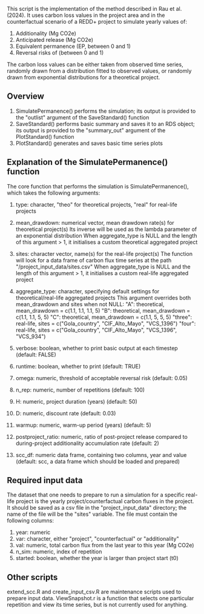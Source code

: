 This script is the implementation of the method described in Rau et al. (2024).
It uses carbon loss values in the project area and in the counterfactual scenario of a REDD+ project to simulate yearly values of:
1. Additionality (Mg CO2e)
2. Anticipated release (Mg CO2e)
3. Equivalent permanence (EP, between 0 and 1)
4. Reversal risks of (between 0 and 1)

The carbon loss values can be either taken from observed time series, randomly drawn from a distribution fitted to observed values, or randomly drawn from exponential distributions for a theoretical project.

## Overview

1. SimulatePermanence() performs the simulation; its output is provided to the "outlist" argument of the SaveStandard() function
2. SaveStandard() performs basic summary and saves it to an RDS object; its output is provided to the "summary_out" argument of the PlotStandard() function
3. PlotStandard() generates and saves basic time series plots

## Explanation of the SimulatePermanence() function

The core function that performs the simulation is SimulatePermanence(), which  takes the following arguments:
1. type: character, "theo" for theoretical projects, "real" for real-life projects

2. mean_drawdown: numerical vector, mean drawdown rate(s) for theoretical project(s)
Its inverse will be used as the lambda parameter of an exponential distribution
When aggregate_type is NULL and the length of this argument > 1, it initialises a custom theoretical aggregated project

3. sites: character vector, name(s) for the real-life project(s)
The function will look for a data frame of carbon flux time series at the path "/project_input_data/sites.csv"
When aggregate_type is NULL and the length of this argument > 1, it initialises a custom real-life aggregated project

4. aggregate_type: character, specifying default settings for theoretical/real-life aggregated projects
This argument overrides both mean_drawdown and sites when not NULL:
"A": theoretical, mean_drawdown = c(1.1, 1.1, 1.1, 5)
"B": theoretical, mean_drawdown = c(1.1, 1.1, 5, 5)
"C": theoretical, mean_drawdown = c(1.1, 5, 5, 5)
"three": real-life, sites = c("Gola_country", "CIF_Alto_Mayo", "VCS_1396")
"four": real-life, sites = c("Gola_country", "CIF_Alto_Mayo", "VCS_1396", "VCS_934")

5. verbose: boolean, whether to print basic output at each timestep (default: FALSE)
6. runtime: boolean, whether to print (default: TRUE)
7. omega: numeric, threshold of acceptable reversal risk (default: 0.05)
8. n_rep: numeric, number of repetitions (default: 100)
9. H: numeric, project duration (years) (default: 50)
10. D: numeric, discount rate (default: 0.03)
11. warmup: numeric, warm-up period (years) (default: 5)
12. postproject_ratio: numeric, ratio of post-project release compared to during-project additionality accumulation rate (default: 2)
13. scc_df: numeric data frame, containing two columns, year and value (default: scc, a data frame which should be loaded and prepared)

## Required input data

The dataset that one needs to prepare to run a simulation for a specific real-life project is the yearly project/counterfactual carbon fluxes in the project.
It should be saved as a csv file in the "project_input_data" directory; the name of the file will be the "sites" variable.
The file must contain the following columns:
1. year: numeric
2. var: character, either "project", "counterfactual" or "additionality"
3. val: numeric, total carbon flux from the last year to this year (Mg CO2e)
4. n_sim: numeric, index of repetition
5. started: boolean, whether the year is larger than project start (t0)

## Other scripts

extend_scc.R and create_input_csv.R are maintenance scripts used to prepare input data.
ViewSnapshot.r is a function that selects one particular repetition and view its time series, but is not currently used for anything.